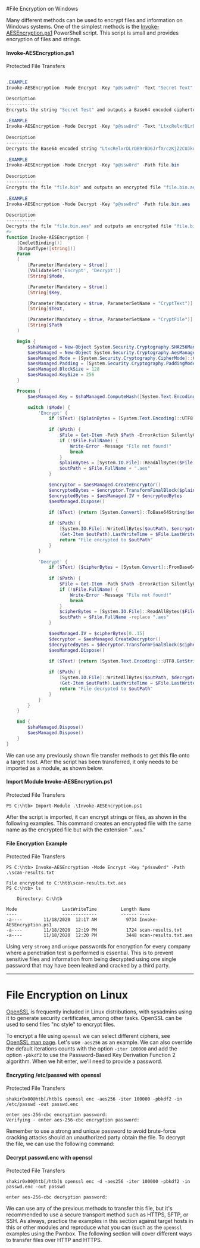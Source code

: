 #File Encryption on Windows

Many different methods can be used to encrypt files and information on Windows systems. One of the simplest methods is the [Invoke-AESEncryption.ps1](https://www.powershellgallery.com/packages/DRTools/4.0.2.3/Content/Functions%5CInvoke-AESEncryption.ps1) PowerShell script. This script is small and provides encryption of files and strings.

#### Invoke-AESEncryption.ps1

Protected File Transfers

```powershell

.EXAMPLE
Invoke-AESEncryption -Mode Encrypt -Key "p@ssw0rd" -Text "Secret Text" 

Description
-----------
Encrypts the string "Secret Test" and outputs a Base64 encoded ciphertext.
 
.EXAMPLE
Invoke-AESEncryption -Mode Decrypt -Key "p@ssw0rd" -Text "LtxcRelxrDLrDB9rBD6JrfX/czKjZ2CUJkrg++kAMfs="
 
Description
-----------
Decrypts the Base64 encoded string "LtxcRelxrDLrDB9rBD6JrfX/czKjZ2CUJkrg++kAMfs=" and outputs plain text.
 
.EXAMPLE
Invoke-AESEncryption -Mode Encrypt -Key "p@ssw0rd" -Path file.bin
 
Description
-----------
Encrypts the file "file.bin" and outputs an encrypted file "file.bin.aes"
 
.EXAMPLE
Invoke-AESEncryption -Mode Decrypt -Key "p@ssw0rd" -Path file.bin.aes
 
Description
-----------
Decrypts the file "file.bin.aes" and outputs an encrypted file "file.bin"
#>
function Invoke-AESEncryption {
    [CmdletBinding()]
    [OutputType([string])]
    Param
    (
        [Parameter(Mandatory = $true)]
        [ValidateSet('Encrypt', 'Decrypt')]
        [String]$Mode,

        [Parameter(Mandatory = $true)]
        [String]$Key,

        [Parameter(Mandatory = $true, ParameterSetName = "CryptText")]
        [String]$Text,

        [Parameter(Mandatory = $true, ParameterSetName = "CryptFile")]
        [String]$Path
    )

    Begin {
        $shaManaged = New-Object System.Security.Cryptography.SHA256Managed
        $aesManaged = New-Object System.Security.Cryptography.AesManaged
        $aesManaged.Mode = [System.Security.Cryptography.CipherMode]::CBC
        $aesManaged.Padding = [System.Security.Cryptography.PaddingMode]::Zeros
        $aesManaged.BlockSize = 128
        $aesManaged.KeySize = 256
    }

    Process {
        $aesManaged.Key = $shaManaged.ComputeHash([System.Text.Encoding]::UTF8.GetBytes($Key))

        switch ($Mode) {
            'Encrypt' {
                if ($Text) {$plainBytes = [System.Text.Encoding]::UTF8.GetBytes($Text)}
                
                if ($Path) {
                    $File = Get-Item -Path $Path -ErrorAction SilentlyContinue
                    if (!$File.FullName) {
                        Write-Error -Message "File not found!"
                        break
                    }
                    $plainBytes = [System.IO.File]::ReadAllBytes($File.FullName)
                    $outPath = $File.FullName + ".aes"
                }

                $encryptor = $aesManaged.CreateEncryptor()
                $encryptedBytes = $encryptor.TransformFinalBlock($plainBytes, 0, $plainBytes.Length)
                $encryptedBytes = $aesManaged.IV + $encryptedBytes
                $aesManaged.Dispose()

                if ($Text) {return [System.Convert]::ToBase64String($encryptedBytes)}
                
                if ($Path) {
                    [System.IO.File]::WriteAllBytes($outPath, $encryptedBytes)
                    (Get-Item $outPath).LastWriteTime = $File.LastWriteTime
                    return "File encrypted to $outPath"
                }
            }

            'Decrypt' {
                if ($Text) {$cipherBytes = [System.Convert]::FromBase64String($Text)}
                
                if ($Path) {
                    $File = Get-Item -Path $Path -ErrorAction SilentlyContinue
                    if (!$File.FullName) {
                        Write-Error -Message "File not found!"
                        break
                    }
                    $cipherBytes = [System.IO.File]::ReadAllBytes($File.FullName)
                    $outPath = $File.FullName -replace ".aes"
                }

                $aesManaged.IV = $cipherBytes[0..15]
                $decryptor = $aesManaged.CreateDecryptor()
                $decryptedBytes = $decryptor.TransformFinalBlock($cipherBytes, 16, $cipherBytes.Length - 16)
                $aesManaged.Dispose()

                if ($Text) {return [System.Text.Encoding]::UTF8.GetString($decryptedBytes).Trim([char]0)}
                
                if ($Path) {
                    [System.IO.File]::WriteAllBytes($outPath, $decryptedBytes)
                    (Get-Item $outPath).LastWriteTime = $File.LastWriteTime
                    return "File decrypted to $outPath"
                }
            }
        }
    }

    End {
        $shaManaged.Dispose()
        $aesManaged.Dispose()
    }
}
```

We can use any previously shown file transfer methods to get this file onto a target host. After the script has been transferred, it only needs to be imported as a module, as shown below.

#### Import Module Invoke-AESEncryption.ps1

Protected File Transfers

```powershell-session
PS C:\htb> Import-Module .\Invoke-AESEncryption.ps1
```

After the script is imported, it can encrypt strings or files, as shown in the following examples. This command creates an encrypted file with the same name as the encrypted file but with the extension "`.aes`."

#### File Encryption Example

Protected File Transfers

```powershell-session
PS C:\htb> Invoke-AESEncryption -Mode Encrypt -Key "p4ssw0rd" -Path .\scan-results.txt

File encrypted to C:\htb\scan-results.txt.aes
PS C:\htb> ls

    Directory: C:\htb

Mode                 LastWriteTime         Length Name
----                 -------------         ------ ----
-a----        11/18/2020  12:17 AM           9734 Invoke-AESEncryption.ps1
-a----        11/18/2020  12:19 PM           1724 scan-results.txt
-a----        11/18/2020  12:20 PM           3448 scan-results.txt.aes
```

Using very `strong` and `unique` passwords for encryption for every company where a penetration test is performed is essential. This is to prevent sensitive files and information from being decrypted using one single password that may have been leaked and cracked by a third party.

---

# File Encryption on Linux

[OpenSSL](https://www.openssl.org/) is frequently included in Linux distributions, with sysadmins using it to generate security certificates, among other tasks. OpenSSL can be used to send files "nc style" to encrypt files.

To encrypt a file using `openssl` we can select different ciphers, see [OpenSSL man page](https://www.openssl.org/docs/man1.1.1/man1/openssl-enc.html). Let's use `-aes256` as an example. We can also override the default iterations counts with the option `-iter 100000` and add the option `-pbkdf2` to use the Password-Based Key Derivation Function 2 algorithm. When we hit enter, we'll need to provide a password.

#### Encrypting /etc/passwd with openssl

Protected File Transfers

```shell-session
shakir0x00@htb[/htb]$ openssl enc -aes256 -iter 100000 -pbkdf2 -in /etc/passwd -out passwd.enc

enter aes-256-cbc encryption password:                                                         
Verifying - enter aes-256-cbc encryption password:                              
```

Remember to use a strong and unique password to avoid brute-force cracking attacks should an unauthorized party obtain the file. To decrypt the file, we can use the following command:

#### Decrypt passwd.enc with openssl

Protected File Transfers

```shell-session
shakir0x00@htb[/htb]$ openssl enc -d -aes256 -iter 100000 -pbkdf2 -in passwd.enc -out passwd                    

enter aes-256-cbc decryption password:
```

We can use any of the previous methods to transfer this file, but it's recommended to use a secure transport method such as HTTPS, SFTP, or SSH. As always, practice the examples in this section against target hosts in this or other modules and reproduce what you can (such as the `openssl` examples using the Pwnbox. The following section will cover different ways to transfer files over HTTP and HTTPS.